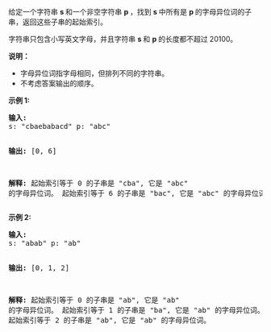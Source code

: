<html>
 <body>
  <p>
   给定一个字符串
   <strong>
    s
   </strong>
   和一个非空字符串
   <strong>
    p
   </strong>
   ，找到
   <strong>
    s
   </strong>
   中所有是
   <strong>
    p
   </strong>
   的字母异位词的子串，返回这些子串的起始索引。
  </p>
  <p>
   字符串只包含小写英文字母，并且字符串
   <strong>
    s
   </strong>
   和
   <strong>
    p
   </strong>
   的长度都不超过 20100。
  </p>
  <p>
   <strong>
    说明：
   </strong>
  </p>
  <ul>
   <li>
    字母异位词指字母相同，但排列不同的字符串。
   </li>
   <li>
    不考虑答案输出的顺序。
   </li>
  </ul>
  <p>
   <strong>
    示例 1:
   </strong>
  </p>
  <pre>
<strong>输入:</strong>
s: "cbaebabacd" p: "abc"

<strong>输出:</strong>
[0, 6]

<strong>解释:</strong>
起始索引等于 0 的子串是 "cba", 它是 "abc" 的字母异位词。
起始索引等于 6 的子串是 "bac", 它是 "abc" 的字母异位词。
</pre>
  <p>
   <strong>
    示例 2:
   </strong>
  </p>
  <pre>
<strong>输入:</strong>
s: "abab" p: "ab"

<strong>输出:</strong>
[0, 1, 2]

<strong>解释:</strong>
起始索引等于 0 的子串是 "ab", 它是 "ab" 的字母异位词。
起始索引等于 1 的子串是 "ba", 它是 "ab" 的字母异位词。
起始索引等于 2 的子串是 "ab", 它是 "ab" 的字母异位词。
</pre>
 </body>
</html>